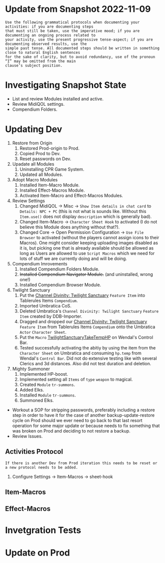 # Update from Snapshot 2022-11-09

```
Use the following grammatical protocols when documenting your activities: if you are documenting steps
that must still be taken, use the imperative mood; if you are documenting an ongoing process related to 
your activity, use the present progressive tense-aspect; if you are documenting observed results, use the 
simple past tense. All documented steps should be written in something close to natural English sentences 
for the sake of clarity, but to avoid redundancy, use of the pronoun “I” may be omitted from the main 
clause’s subject position.
```


# Investigating Snapshot State

+ List and review Modules installed and active.
+ Review MidiQOL settings.
+ Compendium Folders.


# Updating Dev

1. Restore from Origin
    1. Restored Prod-origin to Prod.
    1. Copied Prod to Dev.
    1. Reset passwords on Dev.
1. Upadate all Modules
    1. Uninstalling CPR Game System.
    1. Updated all Modules.
1. Adopt Macro Modules
    1. Installed Item-Macro Module.
    1. Installed Effect-Macros Module.
    1. Activated Item-Macro and Effect-Macros Modules.
1. Review Settings
    1. Changed MidiQOL -> Misc -> `Show Item details in chat card` to `Details: NPC + PC` (this is not what is sounds like. Without this `Item.use()` does not display `description` which is generally bad).
    1. Changed Item-Macro -> `Character Sheet Hook` to activated (I do not believe this Module does anything without that?).
    1. Changed Core -> Open Permission Configuration -> `Use File Browser` to activated (without the players cannot assign icons to their Macros). One might consider keeping uploading images disabled as it is, but picking one that is already available should be allowed as long as Users are allowed to use `Script Macros` which we need for lots of stuff we are currently doing and will be doing.
1. Compendium Imrovements
    1. Installed Compendium Folders Module.
    1. ~~Installed Compendium Navigator Module.~~ (and uninstalled, wrong one!)
    1. Installed Compendium Browser Module.
1. Twilight Sanctuary
    1. Put the [Channel Divinity: Twilight Sanctuary](https://github.com/itteerde/fvttconfig/blob/main/tools/item/feat/fvtt-Item-channel-divinity_-twilight-sanctuary.json) `Feature Item` into Tablerules Items `Compendium`.
    1. Imported Umbratica CoS.
    1. Deleted Umbratica's `Channel Divinity: Twilight Sanctuary` `Feature Item` created by DDB-Importer.
    1. Dragged and dropped our [Channel Divinity: Twilight Sanctuary](https://github.com/itteerde/fvttconfig/blob/main/tools/item/feat/fvtt-Item-channel-divinity_-twilight-sanctuary.json) `Feature Item` from Tablerules Items `Compendium` onto the Umbratica `Actor` `Character Sheet`.
    1. Put the `Macro` [TwilightSanctuaryTakeTempHP](https://github.com/itteerde/fvttconfig/blob/main/tools/macros/gm/TwilightSanctuaryTakeTempHP.js) on Wendal's Control Bar.
    1. Tested successfully activating the abitiy by using the item from the `Character Sheet` on Umbratica and consuming `hp.temp` from Wendal's `Control Bar`. Did not do extensive testing like with several Clerics and 3d distances. Also did not test duration and deletion.
1. Mighty Summoner
    1. Implemented HP-boost.
    1. Implemented setting all `Items` of `type` `weapon` to magical.
    1. Created `Module` `tr-summons`.
    1. Added Elks.
    1. Installed `Module` `tr-summons`.
    1. Summoned Elks.

+ Workout a SOP for stripping passwords, preferably including a restore step in order to have it for the case of another backup-update-restore cycle on Prod should we ever need to go back to that last resort operation for some major update or because needs to fix something that was broken on Prod and deciding to not restore a backup.
+ Review Issues.

## Activities Protocol

```
If there is another Dev from Prod iteration this needs to be reset or a new protocol needs to be added.
```

1. Configure Settings -> Item-Macros -> sheet-hook


## Item-Macros

## Effect-Macros


# Invetgration Tests



# Update on Prod